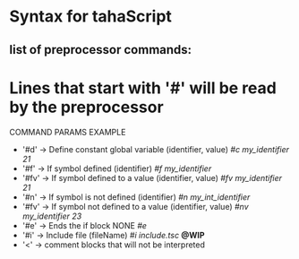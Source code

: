 Syntax for tahaScript
=====================

list of preprocessor commands:
------------------------------

# Lines that start with '#' will be read by the preprocessor

COMMAND                                               PARAMS                         EXAMPLE

* '#d'    -> Define constant global variable         (identifier, value)             *#c my_identifier 21*
* '#f'    -> If symbol defined                       (identifier)                    *#f my_identifier*
* '#fv'   -> If symbol defined to a value            (identifier, value)             *#fv my_identifier 21*
* '#n'    -> If symbol is not defined                (identifier)                    *#n my_int_identifier*
* '#fv'   -> If symbol not defined to a value        (identifier, value)             *#nv my_identifier 23*
* '#e'    -> Ends the if block                       NONE                            *#e*
* '#i'    -> Include file                            (fileName)                      *#i include.tsc*             __@WIP__
* '<'     -> comment blocks that will not be interpreted



